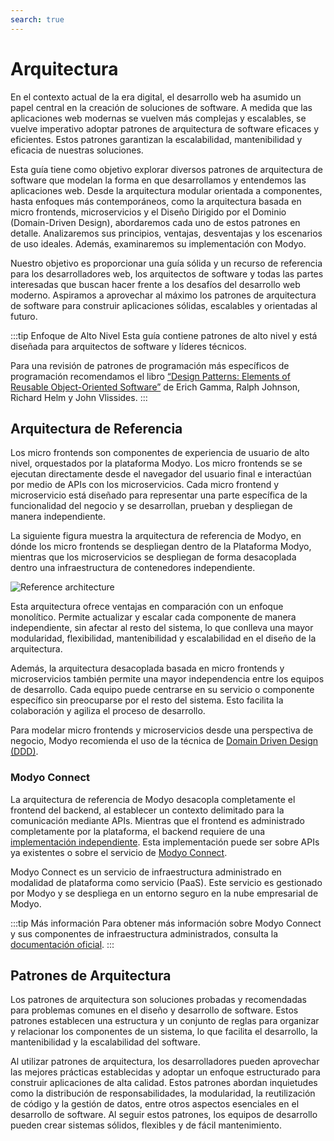 ```yaml
---
search: true
---
```


# Arquitectura

En el contexto actual de la era digital, el desarrollo web ha asumido un papel central en la creación de soluciones de software. A medida que las aplicaciones web modernas se vuelven más complejas y escalables, se vuelve imperativo adoptar patrones de arquitectura de software eficaces y eficientes. Estos patrones garantizan la escalabilidad, mantenibilidad y eficacia de nuestras soluciones.

Esta guía tiene como objetivo explorar diversos patrones de arquitectura de software que modelan la forma en que desarrollamos y entendemos las aplicaciones web. Desde la arquitectura modular orientada a componentes, hasta enfoques más contemporáneos, como la arquitectura basada en micro frontends, microservicios y el Diseño Dirigido por el Dominio (Domain-Driven Design), abordaremos cada uno de estos patrones en detalle. Analizaremos sus principios, ventajas, desventajas y los escenarios de uso ideales. Además, examinaremos su implementación con Modyo.

Nuestro objetivo es proporcionar una guía sólida y un recurso de referencia para los desarrolladores web, los arquitectos de software y todas las partes interesadas que buscan hacer frente a los desafíos del desarrollo web moderno. Aspiramos a aprovechar al máximo los patrones de arquitectura de software para construir aplicaciones sólidas, escalables y orientadas al futuro.

:::tip Enfoque de Alto Nivel
Esta guía contiene patrones de alto nivel y está diseñada para arquitectos de software y líderes técnicos.

Para una revisión de patrones de programación más específicos de programación recomendamos el libro [“Design Patterns: Elements of Reusable Object-Oriented Software”](https://en.wikipedia.org/wiki/Design_Patterns) de Erich Gamma, Ralph Johnson, Richard Helm y John Vlissides.
:::

## Arquitectura de Referencia

Los micro frontends son componentes de experiencia de usuario de alto nivel, orquestados por la plataforma Modyo. Los micro frontends se se ejecutan directamente desde el navegador del usuario final e interactúan por medio de APIs con los microservicios. Cada micro frontend y microservicio está diseñado para representar una parte específica de la funcionalidad del negocio y se desarrollan, prueban y despliegan de manera independiente.

La siguiente figura muestra la arquitectura de referencia de Modyo, en dónde los micro frontends se despliegan dentro de la Plataforma Modyo, mientras que los microservicios se despliegan de forma desacoplada dentro una infraestructura de contenedores independiente.

<img src="/assets/img/infrastructure/reference_architecture.png" alt="Reference architecture" />

Esta arquitectura ofrece ventajas en comparación con un enfoque monolítico. Permite actualizar y escalar cada componente de manera independiente, sin afectar al resto del sistema, lo que conlleva una mayor modularidad, flexibilidad, mantenibilidad y escalabilidad en el diseño de la arquitectura.

Además, la arquitectura desacoplada basada en micro frontends y microservicios también permite una mayor independencia entre los equipos de desarrollo. Cada equipo puede centrarse en su servicio o componente específico sin preocuparse por el resto del sistema. Esto facilita la colaboración y agiliza el proceso de desarrollo.

Para modelar micro frontends y microservicios desde una perspectiva de negocio, Modyo recomienda el uso de la técnica de [Domain Driven Design (DDD)](/es/architecture/patterns/ddd).


### Modyo Connect
La arquitectura de referencia de Modyo desacopla completamente el frontend del backend, al establecer un contexto delimitado para la comunicación mediante APIs. Mientras que el frontend es administrado completamente por la plataforma, el backend requiere de una [implementación independiente](/es/architecture/patterns/bff). Esta implementación puede ser sobre APIs ya existentes o sobre el servicio de [Modyo Connect](/es/connect).

Modyo Connect es un servicio de infraestructura administrado en modalidad de plataforma como servicio (PaaS). Este servicio es gestionado por Modyo y se despliega en un entorno seguro en la nube empresarial de Modyo.

:::tip Más información
Para obtener más información sobre Modyo Connect y sus componentes de infraestructura administrados, consulta la [documentación oficial](/es/connect).
:::


## Patrones de Arquitectura

Los patrones de arquitectura son soluciones probadas y recomendadas para problemas comunes en el diseño y desarrollo de software. Estos patrones establecen una estructura y un conjunto de reglas para organizar y relacionar los componentes de un sistema, lo que facilita el desarrollo, la mantenibilidad y la escalabilidad del software.

Al utilizar patrones de arquitectura, los desarrolladores pueden aprovechar las mejores prácticas establecidas y adoptar un enfoque estructurado para construir aplicaciones de alta calidad. Estos patrones abordan inquietudes como la distribución de responsabilidades, la modularidad, la reutilización de código y la gestión de datos, entre otros aspectos esenciales en el desarrollo de software. Al seguir estos patrones, los equipos de desarrollo pueden crear sistemas sólidos, flexibles y de fácil mantenimiento.